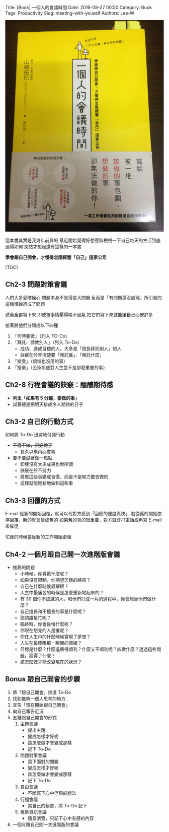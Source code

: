 Title: [Book] 一個人的會議時間
Date: 2016-08-27 00:50
Category: Book
Tags: Productivity
Slug: meeting-with-youself
Authors: Lee-W

![一個人的會議時間](/images/books/ZZTHLlJ.jpg)

這本書其實是我幾年前買的
最近開始覺得好想應該檢視一下自己每天的生活到底過得如何
突然才想起還有這樣的一本書

**學會跟自己開會，才懂得怎麼經營「自己」這家公司**

<!--more-->

[TOC]

## Ch2-3 問題對策會議

人們大多愛瞎操心
問題本身不見得是大問題
反而是「有問題還沒處理」所引發的這種煩躁造成了問題

試著全都寫下來
即使被事情壓得喘不過氣
把它們寫下來就能讓自己心安許多

接著將他們分類成以下四種

1. 「何時要做」（列入 TO-Do）
2. 「拜託、請教別人」（列入 To-Do）
    * 成功、達成目標的人，大多是「擅長拜託別人」的人
    * 訣竅在於弄清楚要「拜託誰」、「拜託什麼」
3. 「接受」（煩惱也沒用的事）
4. 「捨棄」（丟掉那些對人生並不是那麼重要的事）

## Ch2-8 行程會議的訣竅：醞釀期待感

* **列出「如果有 5 分鐘，要做的事」**
* 試著總是把明天排成令人期待的日子

## Ch3-2 自己的行動方式

如何將 To-Do 迅速地付諸行動

* ~~不得不做，只好做了~~
    * 長久以來內心會累
* 要不要試著做一點點
    * 即使沒有太多成果也無所謂
    * 訣竅在於不努力
    * 將做這些事變成習慣，而是不是努力要去做的
    * 這樣就能輕鬆地做到這些事

## Ch3-3 回覆的方式

E-mail 從新的開始回覆，就可以令對方感到「回應的速度真快」
若從舊的開始依序回覆，新的就會變成舊的
如果舊的真的很重要，對方就會打電話或再寫 E-mail 來催促

忙碌的時候要從新的工作開始處理

## Ch4-2 一個月跟自己開一次進階版會議

* 推薦的問題
    * 小時候，你喜歡什麼呢？
    * 如果沒有限制，你期望怎樣的將來？
    * 自己在什麼時候最耀眼？
    * 人生中最痛苦的時候是怎麼重新站起來的？
    * 有 30 個你不認識的人，和他們打成一片的過程中，你會想替他們做什麼？
    * 自己擅長和不擅長的事是什麼呢？
    * 該請誰幫忙呢？
    * 臨終時，你會後悔什麼呢？
    * 你現在想見的人是誰呢？
    * 你在人生中的什麼時候實現了夢想？
    * 人生在最耀眼那一瞬間的情緒？
    * 目標是什麼？什麼進展得順利？什麼又不順利呢？該做什麼？透過這些問題，獲得了什麼？
    * 該怎麼做才能改變現在的狀況？

## Bonus 跟自己開會的步驟

1. 將「跟自己開會」排進 To-Do
2. 找到能夠一個人思考的地方
3. 宣告「現在開始跟自己開會」
4. 向自己報告近況
5. 五種跟自己開會的形式
    1. 主題會議
        * 提出主題
        * 變成怎樣才好呢
        * 該怎麼做才會變成那樣
        * 記下 To-Do
    2. 問題對策會議
        * 寫下面對的問題
        * 變成怎樣才好呢
        * 該怎麼做才會變成那樣
        * 記下 To-Do
    3. 自由會議
        * 不斷寫下心中浮現的想法
    4. 行程會議
        * 當自己的秘書，將 To-Do 記下
    5. 蒐集資訊會議
        * 隨意瀏覽，只記下心中有感的內容
6. 一個月跟自己開一次進階版的會議
